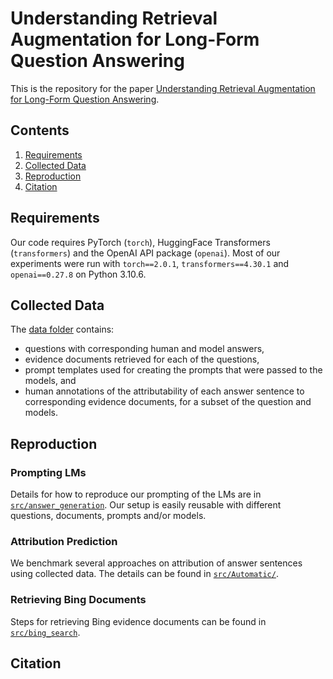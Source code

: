 # Understanding Retrieval Augmentation for Long-Form Question Answering
This is the repository for the paper [Understanding Retrieval Augmentation for Long-Form Question Answering](https://arxiv.org/abs/2310.12150).

## Contents
1. [Requirements](#requirements)
2. [Collected Data](#collected-data)
3. [Reproduction](#reproduction)
4. [Citation](#citation)


## Requirements

Our code requires PyTorch (`torch`), HuggingFace Transformers (`transformers`) and the OpenAI API package (`openai`). Most of our experiments were run with `torch==2.0.1`, `transformers==4.30.1` and `openai==0.27.8` on Python 3.10.6.

## Collected Data

The [data folder](https://github.com/timchen0618/LFQA-Verification/tree/main/data)
contains:
- questions with corresponding human and model answers,
- evidence documents retrieved for each of the questions,
- prompt templates used for creating the prompts that were passed to the models, and
- human annotations of the attributability of each answer sentence to corresponding
evidence documents, for a subset of the question and models.

## Reproduction

### Prompting LMs

Details for how to reproduce our prompting of the LMs are in [`src/answer_generation`](https://github.com/timchen0618/LFQA-Verification/tree/main/src/answer_generation). Our setup is easily reusable with different questions, documents, prompts and/or models.

### Attribution Prediction
We benchmark several approaches on attribution of answer sentences using collected data. The details can be found in [`src/Automatic/`](https://github.com/timchen0618/LFQA-Verification/tree/main/src/Automatic).

### Retrieving Bing Documents

Steps for retrieving Bing evidence documents can be found in
[`src/bing_search`](https://github.com/timchen0618/LFQA-Verification/tree/main/src/bing_search).

## Citation
